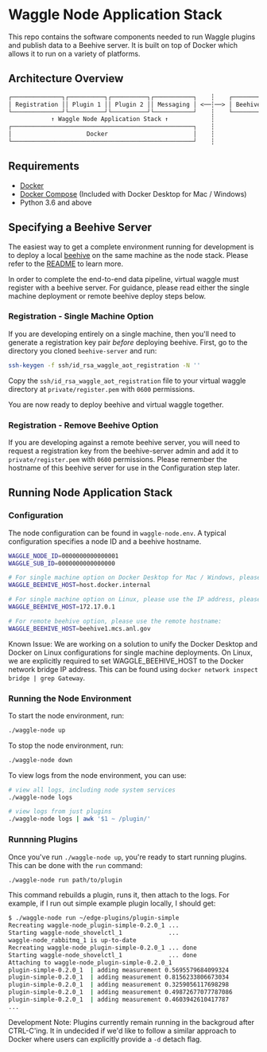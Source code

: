 # Waggle Node Application Stack

This repo contains the software components needed to run Waggle plugins and publish data
to a Beehive server. It is built on top of Docker which allows it to run on a variety
of platforms.

## Architecture Overview

```txt
┌──────────────┐┌──────────┐┌──────────┐┌───────────┐    ┆    ┌────────────────┐
│ Registration ││ Plugin 1 ││ Plugin 2 ││ Messaging │ <──┆──> │ Beehive Server │
└──────────────┘└──────────┘└──────────┘└───────────┘    ┆    └────────────────┘
            ↑ Waggle Node Application Stack ↑            ┆
┌───────────────────────────────────────────────────┐    ┆
│                     Docker                        │    ┆
└───────────────────────────────────────────────────┘    ┆
```

## Requirements

* [Docker](https://docs.docker.com/install/)
* [Docker Compose](https://docs.docker.com/compose/install/) (Included with Docker Desktop for Mac / Windows)
* Python 3.6 and above

## Specifying a Beehive Server

The easiest way to get a complete environment running for development is to deploy a local [beehive](https://github.com/waggle-sensor/beehive-server) on the same machine as the node stack. Please refer to the [README](https://github.com/waggle-sensor/beehive-server/blob/master/README.md) to learn more.

In order to complete the end-to-end data pipeline, virtual waggle must register with a beehive server. For guidance, please read either the single machine deployment or remote beehive deploy steps below.

### Registration - Single Machine Option

If you are developing entirely on a single machine, then you'll need to generate a registration key pair _before_ deploying beehive. First, go to the directory you cloned `beehive-server` and run:

```sh
ssh-keygen -f ssh/id_rsa_waggle_aot_registration -N ''
```

Copy the `ssh/id_rsa_waggle_aot_registration` file to your virtual waggle directory at `private/register.pem` with `0600` permissions.

You are now ready to deploy beehive and virtual waggle together.

### Registration - Remove Beehive Option

If you are developing against a remote beehive server, you will need to request a registration key from the beehive-server admin and add it to `private/register.pem` with `0600` permissions. Please remember the hostname of this beehive server for use in the Configuration step later.

## Running Node Application Stack

### Configuration

The node configuration can be found in `waggle-node.env`. A typical configuration specifies a node ID and a beehive hostname.

```bash
WAGGLE_NODE_ID=0000000000000001
WAGGLE_SUB_ID=0000000000000000

# For single machine option on Docker Desktop for Mac / Windows, please use:
WAGGLE_BEEHIVE_HOST=host.docker.internal

# For single machine option on Linux, please use the IP address, please use:
WAGGLE_BEEHIVE_HOST=172.17.0.1

# For remote beehive option, please use the remote hostname:
WAGGLE_BEEHIVE_HOST=beehive1.mcs.anl.gov
```

Known Issue: We are working on a solution to unify the Docker Desktop and Docker on Linux configurations for single machine deployments. On Linux, we are explicitly required to set WAGGLE_BEEHIVE_HOST to the Docker network bridge IP address. This can be found using `docker network inspect bridge | grep Gateway`.

### Running the Node Environment

To start the node environment, run:

```sh
./waggle-node up
```

To stop the node environment, run:

```sh
./waggle-node down
```

To view logs from the node environment, you can use:

```sh
# view all logs, including node system services
./waggle-node logs

# view logs from just plugins
./waggle-node logs | awk '$1 ~ /plugin/'
```

### Runnning Plugins

Once you've run `./waggle-node up`, you're ready to start running plugins. This can be done with the `run` command:

```sh
./waggle-node run path/to/plugin
```

This command rebuilds a plugin, runs it, then attach to the logs. For example, if I run out simple example plugin locally, I should get:

```sh
$ ./waggle-node run ~/edge-plugins/plugin-simple
Recreating waggle-node_plugin-simple-0.2.0_1 ...
Starting waggle-node_shovelctl_1             ...
waggle-node_rabbitmq_1 is up-to-date
Recreating waggle-node_plugin-simple-0.2.0_1 ... done
Starting waggle-node_shovelctl_1             ... done
Attaching to waggle-node_plugin-simple-0.2.0_1
plugin-simple-0.2.0_1  | adding measurement 0.5695579684099324
plugin-simple-0.2.0_1  | adding measurement 0.8156233806673034
plugin-simple-0.2.0_1  | adding measurement 0.3259056117698298
plugin-simple-0.2.0_1  | adding measurement 0.49872677077787086
plugin-simple-0.2.0_1  | adding measurement 0.4603942610417787
...
```

Development Note: Plugins currently remain running in the backgroud after CTRL-C'ing. It in undecided if we'd like to follow
a similar approach to Docker where users can explicitly provide a `-d` detach flag.
